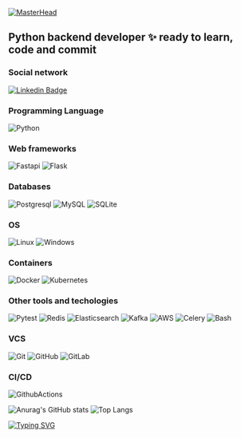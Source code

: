 [![MasterHead](https://user-images.githubusercontent.com/79688463/167293513-ab394747-4ccb-4f8c-a724-486e35512c48.png)](https://github.com/DSkrubber)

## Python backend developer ✨ ready to learn, code and commit


### Social network

[![Linkedin Badge](https://img.shields.io/badge/LinkedIn-Dmitrii_Chebotarev-blue?style=for-the-badge&logo=Linkedin&logoColor=white&link=https://www.linkedin.com/in/dmitrii-chebotarev-987131211)](https://www.linkedin.com/in/dmitrii-chebotarev-987131211)

### Programming Language

![Python](https://img.shields.io/badge/python-0?style=flat&logo=Python&logoColor=white&color=2bbc8a&labelColor=blue)

### Web frameworks

![Fastapi](https://img.shields.io/badge/FastAPI-0?style=flat&logo=FastAPI&logoColor=white&color=2bbc8a&labelColor=blue)
![Flask](https://img.shields.io/badge/Flask-0?style=flat&logo=Flask&logoColor=white&color=2bbc8a&labelColor=blue)

### Databases

![Postgresql](https://img.shields.io/badge/PostgreSQL-0?style=flat&logo=PostgreSQL&logoColor=white&color=2bbc8a&labelColor=blue)
![MySQL](https://img.shields.io/badge/MySQL-0?style=flat&logo=MySQL&logoColor=white&color=2bbc8a&labelColor=blue)
![SQLite](https://img.shields.io/badge/SQLite-0?style=flat&logo=PostgreSQL&logoColor=white&color=2bbc8a&labelColor=blue)

### OS

![Linux](https://img.shields.io/badge/Linux-0?style=flat&logo=Linux&logoColor=white&color=2bbc8a&labelColor=blue)
![Windows](https://img.shields.io/badge/Windows-0?style=flat&logo=Windows&logoColor=white&color=2bbc8a&labelColor=blue)

### Containers

![Docker](https://img.shields.io/badge/docker-0?style=flat&logo=Docker&logoColor=white&color=2bbc8a&labelColor=blue)
![Kubernetes](https://img.shields.io/badge/Kubernetes-0?style=flat&logo=Kubernetes&logoColor=white&color=2bbc8a&labelColor=blue)

### Other tools and techologies

![Pytest](https://img.shields.io/badge/Pytest-0?style=flat&logo=Pytest&logoColor=white&color=2bbc8a&labelColor=blue)
![Redis](https://img.shields.io/badge/Redis-0?style=flat&logo=Redis&logoColor=white&color=2bbc8a&labelColor=blue)
![Elasticsearch](https://img.shields.io/badge/Elasticsearch-0?style=flat&logo=Elasticsearch&logoColor=white&color=2bbc8a&labelColor=blue)
![Kafka](https://img.shields.io/badge/Kafka-0?style=flat&logo=ApacheKafka&logoColor=white&color=2bbc8a&labelColor=blue)
![AWS](https://img.shields.io/badge/Amazon_AWS-0?style=flat&logo=AmazonAWS&logoColor=white&color=2bbc8a&labelColor=blue)
![Celery](https://img.shields.io/badge/Celery-0?style=flat&logo=Celery&logoColor=white&color=2bbc8a&labelColor=blue)
![Bash](https://img.shields.io/badge/Bash-0?style=flat&logo=GNUBash&logoColor=white&color=2bbc8a&labelColor=blue)

### VCS

![Git](https://img.shields.io/badge/git-0?style=flat&logo=Git&logoColor=white&color=2bbc8a&labelColor=blue)
![GitHub](https://img.shields.io/badge/GitHub-0?style=flat&logo=GitHub&logoColor=white&color=2bbc8a&labelColor=blue)
![GitLab](https://img.shields.io/badge/GitLab-0?style=flat&logo=GitLab&logoColor=white&color=2bbc8a&labelColor=blue)

### CI/CD

![GithubActions](https://img.shields.io/badge/github_actions-0?style=flat&logo=GitHubActions&logoColor=white&color=2bbc8a&labelColor=blue)


![Anurag's GitHub stats](https://github-readme-stats.vercel.app/api?username=DSkrubber&hide=stars&count_private=true&show_icons=true&theme=tokyonight)
![Top Langs](https://github-readme-stats.vercel.app/api/top-langs/?username=DSkrubber&layout=compact&theme=tokyonight)

[![Typing SVG](https://readme-typing-svg.herokuapp.com?color=00ADFFAC&background=00FFEB00&lines=Don't+forget+to+code;Don't+forget+to+commit;Don't+forget+to+contribute;Don't+forget+to+open+PR)](https://git.io/typing-svg)
